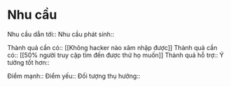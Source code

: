 # Nhu cầu
Nhu cầu dẫn tới::
Nhu cầu phát sinh::

Thành quả cần có:: [[Không hacker nào xâm nhập được]]
Thành quả cần có:: [[50% người truy cập tìm đến được thứ họ muốn]]
Thành quả hỗ trợ::
Ý tưởng tốt hơn::

Điểm mạnh::
Điểm yếu::
Đối tượng thụ hưởng::
